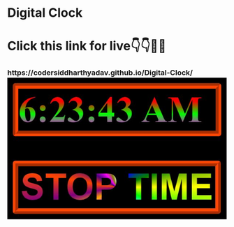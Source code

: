 # Digital Clock
<H1>Click this link for live👇👇🙋🤔
<H3>https://codersiddharthyadav.github.io/Digital-Clock/
<img src="time.png">
